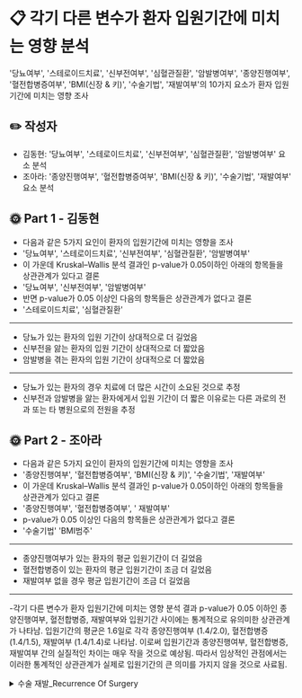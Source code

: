 
# 📋 각기 다른 변수가 환자 입원기간에 미치는 영향 분석

'당뇨여부', '스테로이드치료', '신부전여부', '심혈관질환', '암발병여부', '종양진행여부', '혈전합병증여부', 'BMI(신장 & 키)', '수술기법', '재발여부'의 10가지 요소가 환자 입원기간에 미치는 영향 조사

## ✏️ 작성자

- 김동현: '당뇨여부', '스테로이드치료', '신부전여부', '심혈관질환', '암발병여부' 요소 분석
- 조아라: '종양진행여부', '혈전합병증여부', 'BMI(신장 & 키)', '수술기법', '재발여부' 요소 분석

## 🌞 Part 1 - 김동현

- 다음과 같은 5가지 요인이 환자의 입원기간에 미치는 영향을 조사
- '당뇨여부', '스테로이드치료', '신부전여부', '심혈관질환', '암발병여부'
- 이 가운데 Kruskal–Wallis 분석 결과인 p-value가 0.05이하인 아래의 항목들을 상관관계가 있다고 결론
- '당뇨여부', '신부전여부', '암발병여부'
- 반면 p-value가 0.05 이상인 다음의 항목들은 상관관계가 없다고 결론
- '스테로이드치료', '심혈관질환'
  
-----
  
- 당뇨가 있는 환자의 입원 기간이 상대적으로 더 길었음
- 신부전을 앓는 환자의 입원 기간이 상대적으로 더 짧았음
- 암발병을 겪는 환자의 입원 기간이 상대적으로 더 짧았음

-----
- 당뇨가 있는 환자의 경우 치료에 더 많은 시간이 소요된 것으로 추정
- 신부전과 암발병을 앓는 환자에게서 입원 기간이 더 짧은 이유로는 다른 과로의 전과 또는 타 병원으로의 전원을 추정


## 🌞 Part 2 - 조아라

- 다음과 같은 5가지 요인이 환자의 입원기간에 미치는 영향을 조사
- '종양진행여부', '혈전합병증여부', 'BMI(신장 & 키)', '수술기법', '재발여부'
- 이 가운데 Kruskal–Wallis 분석 결과인 p-value가 0.05이하인 아래의 항목들을 상관관계가 있다고 결론
- '종양진행여부', '혈전합병증여부', ' 재발여부'
- p-value가 0.05 이상인 다음의 항목들은 상관관계가 없다고 결론
- '수술기법' 'BMI범주'
-----

- 종양진행여부가 있는 환자의 평균 입원기간이 더 길었음
- 혈전합병증이 있는 환자의 평균 입원기간이 조금 더 길었음
- 재발여부 없을 경우 평균 입원기간이 조금 더 길었음

-----

-각기 다른 변수가 환자 입원기간에 미치는 영향 분석 결과 p-value가 0.05 이하인 종양진행여부, 혈전합병증, 재발여부와 입원기간 사이에는 통계적으로 유의미한 상관관계가 나타남. 입원기간의 평균은 1.6일로 각각 종양진행여부 (1.4/2.0), 혈전합병증 (1.4/1.5), 재발여부 (1.4/1.4)로 나타남. 이로써 입원기간과 종양진행여부, 혈전합병증, 재발여부 간의 실질적인 차이는 매우 작을 것으로 예상됨.
따라서 임상적인 관점에서는 이러한 통계적인 상관관계가 실제로 입원기간의 큰 의미를 가지지 않을 것으로 사료됨.  

<details >
<summary>수술 재발_Recurrence Of Surgery</summary>
Reference: RecurrenceOfSurgery.csv

### DDA 분석
| Column    | Column 설명   | 데이터 분류 | 분석가 의견     |
|------|------|-----|-------|
| _id                   | 개별 데이터 식별자   | 명목형 | 고유UUID이며 분석에 불필요로 판단됨 DROP  |
| Unnamed: 0            | 불필요한 열 (인덱스 번호)  | 수치형       | 인덱스번호, 분석에 불필요한 열로써 DROP  |
| 환자ID                  | 환자의 고유 식별번호   | 명목형  |  환자ID이며 추후 분석에 사용될 것으로 판단됨               |
| Large Lymphocyte      | 대형 림프구 수치  | 연속형 |  소수점으로 표현 가능하며 측정할 수 있는 수치형 데이터               |
| Location of herniation| 탈출증의 위치 정보    | 이산형 | 정수값만을 가지는 수치형 데이터                |
| ODI                   | Oswestry Disability Index    | 연속형 |연속적인 값을 갖는 데이터  |
| 가족력                   | 환자의 가족력 여부     | 명목형   | 가족력의 존재 여부만을 나타내는 데이터로, 분석결과 명목형으로 판단됨|
| 간질성폐질환               | 간질성 폐질환 여부  | 명목형      | 해당 존재 여부만을 나타내는 데이터로, 분석결과 명목형으로 판단됨  |
| 고혈압여부                | 고혈압 여부  | 명목형   |  해당 존재 여부만을 나타내는 데이터로, 분석결과 명목형으로 판단됨  |
| 과거수술횟수               | 과거 수술 횟수  | 이산형 |  |
| 당뇨여부                  | 당뇨 여부 | 명목형     | 해당 존재 여부만을 나타내는 데이터  |
| 말초동맥질환여부             | 말초동맥질환 여부  | 명목형 | 해당 존재 여부만을 나타내는 데이터 |
| 빈혈여부                  | 빈혈 여부  | 명목형  | 해당 존재 여부만을 나타내는 데이터  |
| 성별                    | 환자의 성별     | 명목형| 해당 존재 여부만을 나타내는 데이터 |
| 스테로이드치료               | 스테로이드 치료 여부   | 명목형 |  해당 존재 여부만을 나타내는 데이터|
| 신부전여부                 | 신부전 여부  | 명목형 |해당 존재 여부만을 나타내는 데이터 |
| 신장                    | 환자의 신장  |연속형   |                 |
| 심혈관질환                | 심혈관질환 여부 | 명목형    | 해당 존재 여부만을 나타내는 데이터 |
| 암발병여부                | 암 발병 여부   | 명목형  |해당 존재 여부만을 나타내는 데이터  |
| 연령                    | 환자의 연령   | 연속형  |                 |
| 우울증여부                 | 우울증 여부   | 명목형 | 해당 존재 여부만을 나타내는 데이터  |
| 입원기간                  | 입원 기간   | 날짜형 |                 |
| 입원일자                  | 입원 일자   | 날짜형 |                 |
| 종양진행여부               | 종양 진행 여부    | 명목형 | 해당 존재 여부만을 나타내는 데이터 |
| 직업                    | 환자의 직업   | 명목형  | 분류를 목적으로 하는 데이터 |
| 체중                    | 환자의 체중   | 연속형 | 소수점으로 표현 가능한 수치형 데이터 |
| 퇴원일자                  | 퇴원 일자    | 날짜형  |                 |
| 헤모글로빈수치               | 헤모글로빈 수치  | 연속형 |소수점으로 표현 가능한 수치형 데이터 |
| 혈전합병증여부              | 혈전 합병증 여부    | 명목형 |해당 존재 여부만을 나타내는 데이터|
| 환자통증정도               | 환자의 통증 정도 | 이산형 | 수치적인 의미를 가지나 소수점의 형태로 표현되지 못하는 데이터 |
| 흡연여부                  | 흡연 여부  | 명목형 | 해당 존재 여부만을 나타내는 데이터 |
| 통증기간(월)               | 통증 기간 (월) | 이산형 | 정수 데이터값을 가지는 데이터  |
| 수술기법                  | 수술 기법  |명목형 | 분류를 목적으로 하는 데이터 |
| 수술시간                  | 수술 시간 | 이산형 | 정수 데이터값을 가지는 데이터 |
| 수술실패여부              | 수술 실패 여부   | 명목형 | 실패 여부만을 나타내는 데이터|
| 수술일자                  | 수술 일자  | 날짜형 |                 |
| 재발여부                  | 재발 여부 | 명목형 | 재발 여부만을 나타내는 데이터 |
| 혈액형                   | 환자의 혈액형   | 명목형 | 분류를 목적으로 하는 데이터 |
| 전방디스크높이(mm)            | 전방 디스크 높이  | 연속형  | 소수점으로 표현 가능한 수치형 데이터|
| 후방디스크높이(mm)            | 후방 | 연속형  | 소수점으로 표현 가능한 수치형 데이터| 
| 지방축적도         | 지방 축적 정도   | 연속형  | 소수점으로 표현 가능한 수치형 데이터| 
| Instability     | 불안정성           |명목형 | 불안정성 여부만을 나타내는 데이터 |
| MF + ES         | MF + ES         | 연속형 | 소수점으로 표현 가능한 수치형 데이터|
| Modic change    | Modic 변화        |이산형 | 정수 데이터값을 가지는 데이터 |
| PI              | PI              |연속형 | 소수점으로 표현 가능한 수치형 데이터|
| PT              | PT              |연속형 | 소수점으로 표현 가능한 수치형 데이터|
| Seg Angle(raw)  | Seg 각도 (원시)   |연속형 | 소수점으로 표현 가능한 수치형 데이터|
| Vaccum disc     | Vaccum 디스크    |명목형 | 여부만을 나타내는 데이터 |
| 골밀도            | 골밀도            | 연속형 | 소수점으로 표현 가능한 수치형 데이터|
| 디스크단면적        | 디스크 단면적      |연속형 | 소수점으로 표현 가능한 수치형 데이터|
| 디스크위치         | 디스크 위치        |이산형 | 정수 데이터값을 가지는 데이터 |
| 척추이동척도        | 척추 이동 척도     |명목형 | 분류를 목적으로 하는 데이터 |
| 척추전방위증        | 척추 전방 위증     |명목형 | 여부만을 나타내는 데이터 |

</details>
